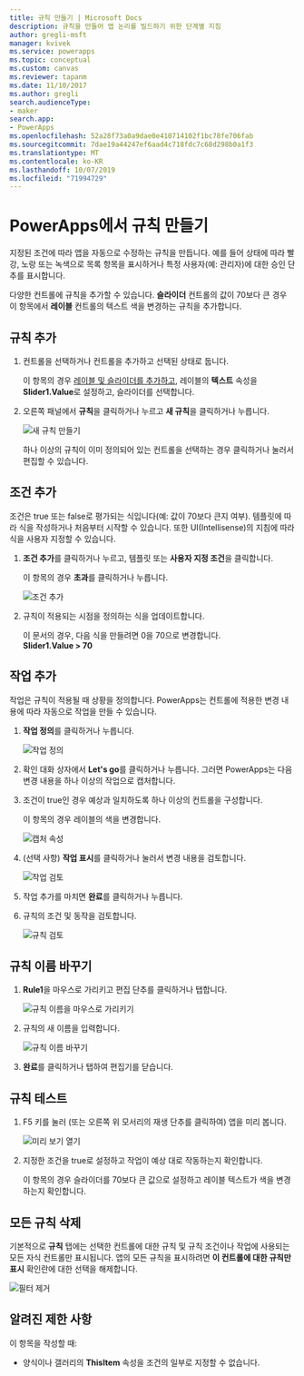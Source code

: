 ```yaml
---
title: 규칙 만들기 | Microsoft Docs
description: 규칙을 만들어 앱 논리를 빌드하기 위한 단계별 지침
author: gregli-msft
manager: kvivek
ms.service: powerapps
ms.topic: conceptual
ms.custom: canvas
ms.reviewer: tapanm
ms.date: 11/10/2017
ms.author: gregli
search.audienceType:
- maker
search.app:
- PowerApps
ms.openlocfilehash: 52a28f73a0a9dae0e410714102f1bc78fe706fab
ms.sourcegitcommit: 7dae19a44247ef6aad4c718fdc7c68d298b0a1f3
ms.translationtype: MT
ms.contentlocale: ko-KR
ms.lasthandoff: 10/07/2019
ms.locfileid: "71994729"
---
```

# <a name="create-a-rule-in-powerapps"></a>PowerApps에서 규칙 만들기
지정된 조건에 따라 앱을 자동으로 수정하는 규칙을 만듭니다. 예를 들어 상태에 따라 빨강, 노랑 또는 녹색으로 목록 항목을 표시하거나 특정 사용자(예: 관리자)에 대한 승인 단추를 표시합니다.

다양한 컨트롤에 규칙을 추가할 수 있습니다. **슬라이더** 컨트롤의 값이 70보다 큰 경우 이 항목에서 **레이블** 컨트롤의 텍스트 색을 변경하는 규칙을 추가합니다.

## <a name="add-a-rule"></a>규칙 추가
1. 컨트롤을 선택하거나 컨트롤을 추가하고 선택된 상태로 둡니다.

    이 항목의 경우 [레이블 및 슬라이더를 추가하고](add-configure-controls.md), 레이블의 **텍스트** 속성을 **Slider1.Value**로 설정하고, 슬라이더를 선택합니다.

1. 오른쪽 패널에서 **규칙**을 클릭하거나 누르고 **새 규칙**을 클릭하거나 누릅니다.

    ![새 규칙 만들기](./media/working-with-rules/new-rule.png)

    하나 이상의 규칙이 이미 정의되어 있는 컨트롤을 선택하는 경우 클릭하거나 눌러서 편집할 수 있습니다.  

## <a name="add-a-condition"></a>조건 추가
조건은 true 또는 false로 평가되는 식입니다(예: 값이 70보다 큰지 여부). 템플릿에 따라 식을 작성하거나 처음부터 시작할 수 있습니다. 또한 UI(Intellisense)의 지침에 따라 식을 사용자 지정할 수 있습니다.

1. **조건 추가**를 클릭하거나 누르고, 템플릿 또는 **사용자 지정 조건**을 클릭합니다.

    이 항목의 경우 **초과**를 클릭하거나 누릅니다.

    ![조건 추가](./media/working-with-rules/rule-conditions.png)

1. 규칙이 적용되는 시점을 정의하는 식을 업데이트합니다.

    이 문서의 경우, 다음 식을 만들려면 0을 70으로 변경합니다.  <br>**Slider1.Value > 70**

## <a name="add-an-action"></a>작업 추가
작업은 규칙이 적용될 때 상황을 정의합니다. PowerApps는 컨트롤에 적용한 변경 내용에 따라 자동으로 작업을 만들 수 있습니다.

1. **작업 정의**를 클릭하거나 누릅니다.

    ![작업 정의](./media/working-with-rules/rule-define-actions.png)

1. 확인 대화 상자에서 **Let's go**를 클릭하거나 누릅니다. 그러면 PowerApps는 다음 변경 내용을 하나 이상의 작업으로 캡처합니다.

1. 조건이 true인 경우 예상과 일치하도록 하나 이상의 컨트롤을 구성합니다.

    이 항목의 경우 레이블의 색을 변경합니다.

    ![캡처 속성](./media/working-with-rules/rule-capture-properties.png)

1. (선택 사항) **작업 표시**를 클릭하거나 눌러서 변경 내용을 검토합니다.

    ![작업 검토](./media/working-with-rules/rule-review-actions.png)

1. 작업 추가를 마치면 **완료**를 클릭하거나 누릅니다.

1. 규칙의 조건 및 동작을 검토합니다.

    ![규칙 검토](./media/working-with-rules/rule-review.png)

## <a name="rename-the-rule"></a>규칙 이름 바꾸기

1. **Rule1**을 마우스로 가리키고 편집 단추를 클릭하거나 탭합니다.

    ![규칙 이름을 마우스로 가리키기](./media/working-with-rules/hover-over-rules_name.png)

1. 규칙의 새 이름을 입력합니다.

    ![규칙 이름 바꾸기](./media/working-with-rules/rename-rule.png)

1. **완료**를 클릭하거나 탭하여 편집기를 닫습니다.

## <a name="test-the-rule"></a>규칙 테스트
1. F5 키를 눌러 (또는 오른쪽 위 모서리의 재생 단추를 클릭하여) 앱을 미리 봅니다.

    ![미리 보기 열기](./media/working-with-rules/open-preview.png)

1. 지정한 조건을 true로 설정하고 작업이 예상 대로 작동하는지 확인합니다.

    이 항목의 경우 슬라이더를 70보다 큰 값으로 설정하고 레이블 텍스트가 색을 변경하는지 확인합니다.

## <a name="see-all-rules"></a>모든 규칙 삭제
기본적으로 **규칙** 탭에는 선택한 컨트롤에 대한 규칙 및 규칙 조건이나 작업에 사용되는 모든 자식 컨트롤만 표시됩니다. 앱의 모든 규칙을 표시하려면 **이 컨트롤에 대한 규칙만 표시** 확인란에 대한 선택을 해제합니다.

![필터 제거](./media/working-with-rules/rules-filter.png)

## <a name="known-limitations"></a>알려진 제한 사항
이 항목을 작성할 때:

* 양식이나 갤러리의 **ThisItem** 속성을 조건의 일부로 지정할 수 없습니다.
